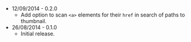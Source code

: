 * 12/09/2014 - 0.2.0
	* Add option to scan `<a>` elements for their `href` in search of paths to
	  thumbnail.
* 26/08/2014 - 0.1.0
    * Initial release.
